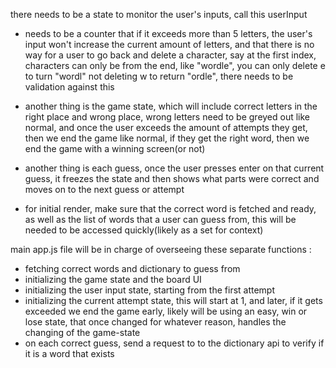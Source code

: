 there needs to be a state to monitor the user's inputs, call this userInput

- needs to be a counter that if it exceeds more than 5 letters, the user's input won't increase the current amount of letters, and that there is no way for a user to go back and delete a character, say at the first index,
  characters can only be from the end, like "wordle", you can only delete e to turn "wordl" not deleting w to return
  "ordle", there needs to be validation against this

- another thing is the game state, which will include correct letters in the right place and wrong place, wrong letters
  need to be greyed out like normal, and once the user exceeds the amount of attempts they get, then we end the game like
  normal, if they get the right word, then we end the game with a winning screen(or not)

- another thing is each guess, once the user presses enter on that current guess, it freezes the state and then shows
  what parts were correct and moves on to the next guess or attempt

- for initial render, make sure that the correct word is fetched and ready, as well as the list of words that a user can
  guess from, this will be needed to be accessed quickly(likely as a set for context)

main app.js file will be in charge of overseeing these separate functions :

- fetching correct words and dictionary to guess from
- initializing the game state and the board UI
- initializing the user input state, starting from the first attempt
- initializing the current attempt state, this will start at 1, and later, if it gets exceeded we end the game early, likely
  will be using an easy, win or lose state, that once changed for whatever reason, handles the changing of the game-state
- on each correct guess, send a request to to the dictionary api to verify if it is a word that exists
